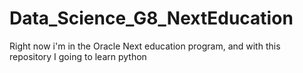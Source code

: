 # Data_Science_G8_NextEducation
Right now i'm in the Oracle Next education program, and with this repository I going to learn python 
